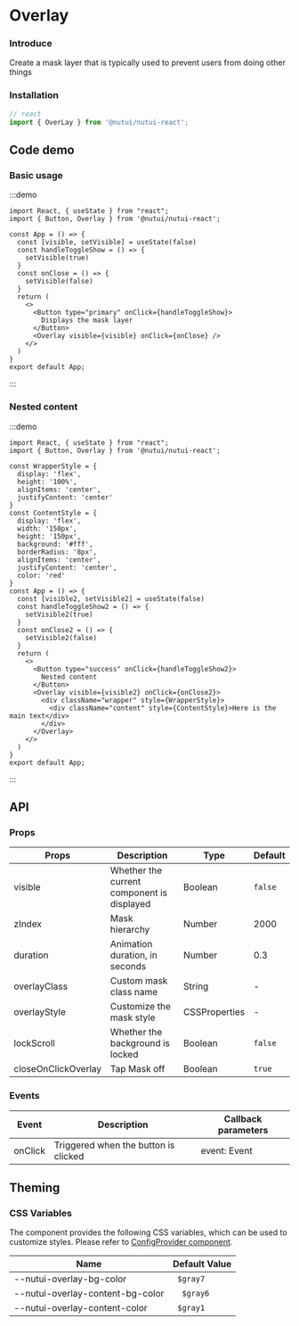 # Overlay 

### Introduce

Create a mask layer that is typically used to prevent users from doing other things

### Installation


``` ts
// react
import { OverLay } from '@nutui/nutui-react';

```

## Code demo

### Basic usage

:::demo
```tsx
import React, { useState } from "react";
import { Button, Overlay } from '@nutui/nutui-react';

const App = () => {
  const [visible, setVisible] = useState(false)
  const handleToggleShow = () => {
    setVisible(true)
  }
  const onClose = () => {
    setVisible(false)
  }
  return (
    <>
      <Button type="primary" onClick={handleToggleShow}>
        Displays the mask layer
      </Button>
      <Overlay visible={visible} onClick={onClose} />
    </>
  )
}
export default App;
```
:::

### Nested content

:::demo
```tsx
import React, { useState } from "react";
import { Button, Overlay } from '@nutui/nutui-react';

const WrapperStyle = {
  display: 'flex',
  height: '100%',
  alignItems: 'center',
  justifyContent: 'center'
}
const ContentStyle = {
  display: 'flex',
  width: '150px',
  height: '150px',
  background: '#fff',
  borderRadius: '8px',
  alignItems: 'center',
  justifyContent: 'center',
  color: 'red'
}
const App = () => {
  const [visible2, setVisible2] = useState(false)
  const handleToggleShow2 = () => {
    setVisible2(true)
  }
  const onClose2 = () => {
    setVisible2(false)
  }
  return (
    <>
      <Button type="success" onClick={handleToggleShow2}>
        Nested content
      </Button>
      <Overlay visible={visible2} onClick={onClose2}>
        <div className="wrapper" style={WrapperStyle}>
          <div className="content" style={ContentStyle}>Here is the main text</div>
        </div>
      </Overlay>
    </>
  )
}
export default App;
```
:::

## API

### Props

| Props                   | Description             | Type           | Default |
| ---------------------- | ---------------- | -------------- | ------ |
| visible                   | Whether the current component is displayed | Boolean        | `false`  |
| zIndex                | Mask hierarchy         | Number | 2000   |
| duration               | Animation duration, in seconds | Number | 0.3    |
| overlayClass          | Custom mask class name   | String         | -      |
| overlayStyle          | Customize the mask style   | CSSProperties  | -      |
| lockScroll          | Whether the background is locked   | Boolean  | `false`     |
| closeOnClickOverlay | Tap Mask off | Boolean        | `true`   |

### Events

| Event | Description       | Callback parameters     |
| ------ | ---------- | ------------ |
| onClick  | Triggered when the button is clicked | event: Event |


## Theming

### CSS Variables

The component provides the following CSS variables, which can be used to customize styles. Please refer to [ConfigProvider component](#/en-US/component/configprovider).

| Name | Default Value |
| --- | --- |
| --nutui-overlay-bg-color | ` $gray7` |
| --nutui-overlay-content-bg-color | `  $gray6` |
| --nutui-overlay-content-color | ` $gray1` |

